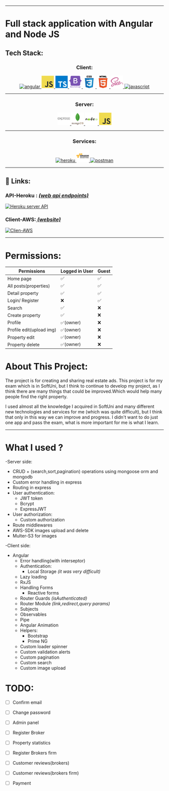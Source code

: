 
<p align="center" border="circle">
  <a href="https://real-estate-upload-bucket.s3.eu-central-1.amazonaws.com/6878-1650019189415.png"></a>
</p>

---

# **Full stack application with Angular and Node JS**


<h2 text="bold">Tech Stack: </h2>
<h3 align="center">Client:</h3>
<p align="center"> <a href="https://angular.io" target="_blank" rel="noreferrer"> <img src="https://angular.io/assets/images/logos/angular/angular.svg" alt="angular" width="40" height="40"/> </a>
 <a href="https://developer.mozilla.org/en-US/docs/Web/JavaScript" target="_blank" rel="noreferrer"> <img src="https://raw.githubusercontent.com/devicons/devicon/master/icons/javascript/javascript-original.svg" alt="javascript" width="40" height="40"/> </a>
 <a href="https://www.typescriptlang.org/" target="_blank" rel="noreferrer"> <img src="https://raw.githubusercontent.com/devicons/devicon/master/icons/typescript/typescript-original.svg" alt="typescript" width="40" height="40"/> </a>  <a href="https://getbootstrap.com" target="_blank" rel="noreferrer"> <img src="https://raw.githubusercontent.com/devicons/devicon/master/icons/bootstrap/bootstrap-plain-wordmark.svg" alt="bootstrap" width="40" height="40"/> </a> <a href="https://www.w3schools.com/css/" target="_blank" rel="noreferrer"> <img src="https://raw.githubusercontent.com/devicons/devicon/master/icons/css3/css3-original-wordmark.svg" alt="css3" width="40" height="40"/> </a> <a href="https://www.w3.org/html/" target="_blank" rel="noreferrer"> <img src="https://raw.githubusercontent.com/devicons/devicon/master/icons/html5/html5-original-wordmark.svg" alt="html5" width="40" height="40"/> </a> <a href="https://sass-lang.com" target="_blank" rel="noreferrer"> <img src="https://raw.githubusercontent.com/devicons/devicon/master/icons/sass/sass-original.svg" alt="sass" width="40" height="40"/> </a><a href="https://www.primefaces.org/primeng/" target="_blank" rel="noreferrer"> <img src="https://www.primefaces.org/wp-content/uploads/2018/05/primeng-sidebar.svg" alt="javascript" width="40" height="40"/> </a> 
 </p>
 
 ----
 <h3  align="center">Server:</h3>
 <p  align="center">
 <a  href="https://expressjs.com" target="_blank" rel="noreferrer"> <img src="https://raw.githubusercontent.com/devicons/devicon/master/icons/express/express-original-wordmark.svg" alt="express" width="40" height="40"/> </a>
 <a href="https://www.mongodb.com/" target="_blank" rel="noreferrer"> <img src="https://raw.githubusercontent.com/devicons/devicon/master/icons/mongodb/mongodb-original-wordmark.svg" alt="mongodb" width="40" height="40"/> </a> <a href="https://nodejs.org" target="_blank" rel="noreferrer"> <img src="https://raw.githubusercontent.com/devicons/devicon/master/icons/nodejs/nodejs-original-wordmark.svg" alt="nodejs" width="40" height="40"/> </a><a href="https://developer.mozilla.org/en-US/docs/Web/JavaScript" target="_blank" rel="noreferrer"> <img src="https://raw.githubusercontent.com/devicons/devicon/master/icons/javascript/javascript-original.svg" alt="javascript" width="40" height="40"/> </a>

</p>

---
 <h3 align="center">Services:</h3>
 <p  align="center">
  <a href="https://heroku.com" target="_blank" rel="noreferrer"> <img src="https://www.vectorlogo.zone/logos/heroku/heroku-icon.svg" alt="heroku" width="40" height="40"/> </a>  <a href="https://aws.amazon.com" target="_blank" rel="noreferrer"> <img src="https://raw.githubusercontent.com/devicons/devicon/master/icons/amazonwebservices/amazonwebservices-original-wordmark.svg" alt="aws" width="40" height="40"/> </a> <a href="https://postman.com" target="_blank" rel="noreferrer"> <img src="https://www.vectorlogo.zone/logos/getpostman/getpostman-icon.svg" alt="postman" width="40" height="40"/> </a></p>


----

## 🔗 **Links:** 
### API-Heroku : <a href="https://real-estate-upload-bucket.s3.eu-central-1.amazonaws.com/Server-Rest-Api-Endpoints.docx">*(web api endpoints)*</a>
[![Heroku server API](https://www.vectorlogo.zone/logos/heroku/heroku-icon.svg)](https://real-estate-angular-project.herokuapp.com/)

### Client-AWS:<a href="http://real-estate-properties.s3-website.eu-west-3.amazonaws.com/"> *(website)*</a>
[![Clien-AWS](https://www.vectorlogo.zone/logos/amazon_aws/amazon_aws-icon.svg)](http://real-estate-properties.s3-website.eu-west-3.amazonaws.com/)


---

# Permissions:

| **Permissions**          | Logged in User | Guest | 
| ------------------------ | -------------- | ----- | 
| Home page                | ✅            | ✅    | 
| All posts(properties)    | ✅            | ✅    | 
| Detail property          | ✅            | ✅    | 
| Login/ Register          | ❌            | ✅    |
| Search                   | ✅            | ❌    | 
| Create property          | ✅            | ❌    | 
| Profile                  | ✅(owner)     | ❌    | 
| Profile edit(upload img) | ✅(owner)     | ❌    | 
| Property edit            | ✅(owner)     | ❌    | 
| Property delete          | ✅(owner)     | ❌    | 



# **About This Project:**

The project is for creating and sharing real estate ads. Тhis project is for my exam which is in SoftUni, but I think to continue to develop my project, as I think there are many things that could be improved.Which would help many people find the right property.

I used almost all the knowledge I acquired in SoftUni
and many different new technologies and services for me (which was quite difficult), but I think that only in this way we can improve and progress.
I didn't want to do just one app and pass the exam, what is more important for me is what I learn.

---

# **What I used ?**
-Server side:
  * CRUD + (search,sort,pagination) operations using mongoose orm and mongodb
  * Custom error handling in express
  * Routing in express
  * User authentication:
    * JWT token
    * Bcrypt
    * ExpressJWT
   * User authorization:
        * Custom authorization
   * Route middlewares
   * AWS-SDK images upload and delete
   * Multer-S3 for images

-Client side:
* Angular
    * Error handling(with interseptor)
    * Authentication:
        * Local Storage *(it was very difficult)*
    * Lazy loading
    * RxJS
    * Handling Forms
        * Reactive forms
    * Router Guards *(isAuthenticated)*
    * Router Module *(link,redirect,query params)*
    * Subjects
    * Observables
    * Pipe
    * Angular Animation
    * Helpers:
        * Bootstrap
        * Prime NG
    * Custom loader spinner
    * Custom validation alerts
    * Custom pagination
    * Custom search
    * Custom image upload

# TODO:
- [ ] Confirm email
- [ ] Change password
- [ ] Admin panel
- [ ] Register Broker
- [ ] Property statistics
- [ ] Register Brokers firm
- [ ] Customer reviews(brokers)
- [ ] Customer reviews(brokers firm)
- [ ] Payment
    
   
    

    
     


